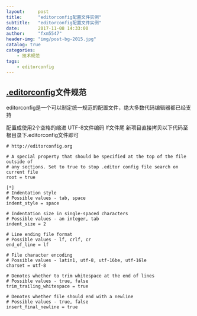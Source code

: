 ```yaml
---
layout:     post
title:      "editorconfig配置文件实例"
subtitle:   "editorconfig配置文件实例"
date:       2017-11-08 14:33:00
author:     "fxm5547"
header-img: "img/post-bg-2015.jpg"
catalog: true
categories:
    - 技术规范
tags:
    - editorconfig
---
```


## [.editorconfig](http://editorconfig.org/)文件规范
editorconfig是一个可以制定统一规范的配置文件，绝大多数代码编辑器都已经支持

配置成使用2个空格的缩进
UTF-8文件编码
lf文件尾
新项目直接拷贝以下代码至根目录下.editorconfig文件即可

```
# http://editorconfig.org

# A special property that should be specified at the top of the file outside of
# any sections. Set to true to stop .editor config file search on current file
root = true

[*]
# Indentation style
# Possible values - tab, space
indent_style = space

# Indentation size in single-spaced characters
# Possible values - an integer, tab
indent_size = 2

# Line ending file format
# Possible values - lf, crlf, cr
end_of_line = lf

# File character encoding
# Possible values - latin1, utf-8, utf-16be, utf-16le
charset = utf-8

# Denotes whether to trim whitespace at the end of lines
# Possible values - true, false
trim_trailing_whitespace = true

# Denotes whether file should end with a newline
# Possible values - true, false
insert_final_newline = true

```